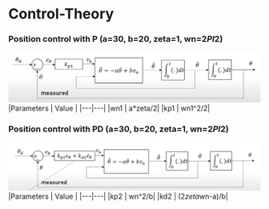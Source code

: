 # Control-Theory
### Position control with P (a=30, b=20, zeta=1, wn=2*PI*2)

![](Img/Img1.png)
|Parameters | Value |
|---|---|
|wn1 | a*zeta/2| 
|kp1 | wn1^2/2|


### Position control with PD (a=30, b=20, zeta=1, wn=2*PI*2)
![](Img/Img2.png)
|Parameters | Value |
|---|---|
|kp2 | wn^2/b| 
|kd2 | (2*zeta*wn-a)/b|

